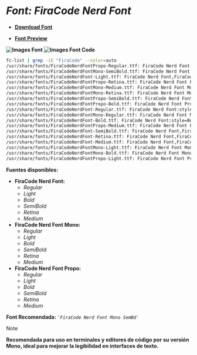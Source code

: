 <!-- Autor: Daniel Benjamin Perez Morales -->
<!-- GitHub: https://github.com/DanielBenjaminPerezMoralesDev13 -->
<!-- GitLab: https://gitlab.com/DanielBenjaminPerezMoralesDev13 -->
<!-- Correo electrónico: danielperezdev@proton.me -->

# ***Font: FiraCode Nerd Font***

- **[Download Font](https://github.com/ryanoasis/nerd-fonts/releases/download/v3.2.1/FiraCode.zip "https://github.com/ryanoasis/nerd-fonts/releases/download/v3.2.1/FiraCode.zip")**

- **[Font Preview](https://www.programmingfonts.org/#firacode "https://www.programmingfonts.org/#firacode")**

**![Images Font](../../Fonts/FiraCode%20Nerd%20Font.png "Fonts/FiraCode Nerd Font.png")**
**![Images Font Code](../../Font%20Images%20Code/FiraCode%20Nerd%20Font%20Code.png "Font Images Code/FiraCode Nerd Font Code.png")**

```bash
fc-list | grep -iE "FiraCode" --color=auto
/usr/share/fonts/FiraCodeNerdFontPropo-Regular.ttf: FiraCode Nerd Font Propo:style=Regular
/usr/share/fonts/FiraCodeNerdFontMono-SemiBold.ttf: FiraCode Nerd Font Mono,FiraCode Nerd Font Mono SemBd:style=SemiBold,Regular
/usr/share/fonts/FiraCodeNerdFont-Light.ttf: FiraCode Nerd Font,FiraCode Nerd Font Light:style=Light,Regular
/usr/share/fonts/FiraCodeNerdFontPropo-Retina.ttf: FiraCode Nerd Font Propo,FiraCode Nerd Font Propo Ret:style=Retina,Regular
/usr/share/fonts/FiraCodeNerdFontMono-Medium.ttf: FiraCode Nerd Font Mono,FiraCode Nerd Font Mono Med:style=Medium,Regular
/usr/share/fonts/FiraCodeNerdFontMono-Retina.ttf: FiraCode Nerd Font Mono,FiraCode Nerd Font Mono Ret:style=Retina,Regular
/usr/share/fonts/FiraCodeNerdFontPropo-SemiBold.ttf: FiraCode Nerd Font Propo,FiraCode Nerd Font Propo SemBd:style=SemiBold,Regular
/usr/share/fonts/FiraCodeNerdFontPropo-Bold.ttf: FiraCode Nerd Font Propo:style=Bold
/usr/share/fonts/FiraCodeNerdFont-Regular.ttf: FiraCode Nerd Font:style=Regular
/usr/share/fonts/FiraCodeNerdFontMono-Regular.ttf: FiraCode Nerd Font Mono:style=Regular
/usr/share/fonts/FiraCodeNerdFont-Bold.ttf: FiraCode Nerd Font:style=Bold
/usr/share/fonts/FiraCodeNerdFontPropo-Medium.ttf: FiraCode Nerd Font Propo,FiraCode Nerd Font Propo Med:style=Medium,Regular
/usr/share/fonts/FiraCodeNerdFont-SemiBold.ttf: FiraCode Nerd Font,FiraCode Nerd Font SemBd:style=SemiBold,Regular
/usr/share/fonts/FiraCodeNerdFont-Retina.ttf: FiraCode Nerd Font,FiraCode Nerd Font Ret:style=Retina,Regular
/usr/share/fonts/FiraCodeNerdFont-Medium.ttf: FiraCode Nerd Font,FiraCode Nerd Font Med:style=Medium,Regular
/usr/share/fonts/FiraCodeNerdFontMono-Light.ttf: FiraCode Nerd Font Mono,FiraCode Nerd Font Mono Light:style=Light,Regular
/usr/share/fonts/FiraCodeNerdFontMono-Bold.ttf: FiraCode Nerd Font Mono:style=Bold
/usr/share/fonts/FiraCodeNerdFontPropo-Light.ttf: FiraCode Nerd Font Propo,FiraCode Nerd Font Propo Light:style=Light,Regular
```

**Fuentes disponibles:**

- **FiraCode Nerd Font:**
  - *Regular*
  - *Light*
  - *Bold*
  - *SemiBold*
  - *Retina*
  - *Medium*
- **FiraCode Nerd Font Mono:**
  - *Regular*
  - *Light*
  - *Bold*
  - *SemiBold*
  - *Retina*
  - *Medium*
- **FiraCode Nerd Font Propo:**
  - *Regular*
  - *Light*
  - *Bold*
  - *SemiBold*
  - *Retina*
  - *Medium*

**Font Recomendada:** *`'FiraCode Nerd Font Mono SemBd'`*

> [!NOTE]
> **Recomendada para uso en terminales y editores de código por su versión Mono, ideal para mejorar la legibilidad en interfaces de texto.**
